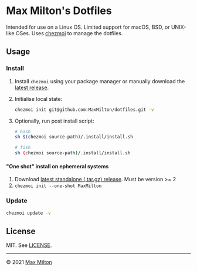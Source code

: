 # Max Milton's Dotfiles

Intended for use on a Linux OS. Limited support for macOS, BSD, or UNIX-like OSes. Uses [chezmoi](https://github.com/twpayne/chezmoi) to manage the dotfiles.

## Usage

### Install

1. Install `chezmoi` using your package manager or manually download the [latest release](https://github.com/twpayne/chezmoi/releases).

1. Initialise local state:
    ```sh
    chezmoi init git@github.com:MaxMilton/dotfiles.git -v
    ```

1. Optionally, run post install script:
    ```sh
    # bash
    sh $(chezmoi source-path)/.install/install.sh

    # fish
    sh (chezmoi source-path)/.install/install.sh
    ```

#### "One shot" install on ephemeral systems

1. Download [latest standalone (.tar.gz) release](https://github.com/twpayne/chezmoi/releases). Must be version >= 2
1. `chezmoi init --one-shot MaxMilton`

### Update

```sh
chezmoi update -v
```

## License

MIT. See [LICENSE](https://github.com/maxmilton/dotfiles/blob/master/LICENSE).

-----

© 2021 [Max Milton](https://maxmilton.com)
